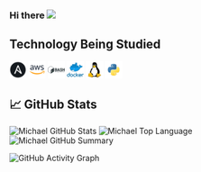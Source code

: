 ### Hi there <img src="https://media.giphy.com/media/hvRJCLFzcasrR4ia7z/giphy.gif" width="25px">

## Technology Being Studied

<code><img height="30" src="https://raw.githubusercontent.com/github/explore/80688e429a7d4ef2fca1e82350fe8e3517d3494d/topics/ansible/ansible.png"></code>
<code><img height="30" src="https://raw.githubusercontent.com/github/explore/fbceb94436312b6dacde68d122a5b9c7d11f9524/topics/aws/aws.png"></code>
<code><img height="30" src="https://raw.githubusercontent.com/github/explore/80688e429a7d4ef2fca1e82350fe8e3517d3494d/topics/bash/bash.png"></code>
<code><img height="30" src="https://raw.githubusercontent.com/github/explore/80688e429a7d4ef2fca1e82350fe8e3517d3494d/topics/docker/docker.png"></code>
<code><img height="30" src="https://raw.githubusercontent.com/github/explore/80688e429a7d4ef2fca1e82350fe8e3517d3494d/topics/linux/linux.png"></code>
<code><img height="30" src="https://raw.githubusercontent.com/github/explore/80688e429a7d4ef2fca1e82350fe8e3517d3494d/topics/python/python.png"></code>

## &#x1f4c8; GitHub Stats

![Michael GitHub Stats](https://github-readme-stats.vercel.app/api?username=michaelact&theme=radical&show_icons=true)
![Michael Top Language](https://github-readme-stats.vercel.app/api/top-langs?username=michaelact&show_icons=true&locale=en&layout=compact&theme=radical)
![Michael GitHub Summary](https://github-readme-streak-stats.herokuapp.com/?user=michaelact&theme=radical)
 
![GitHub Activity Graph](https://activity-graph.herokuapp.com/graph?username=michaelact&bg_color=000000&color=4fff67&line=4fff67&point=ffffff&area=true&hide_border=true)
